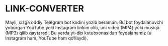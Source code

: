 # LINK-CONVERTER
Mayli, sizga oddiy Telegram bot kodini yozib beraman. Bu bot foydalanuvchi yuborgan YouTube yoki Instagram linkini olib, uni video (MP4) yoki musiqa (MP3) qilib qaytaradi.  Bu yerda yt-dlp kutubxonasidan foydalanamiz (u Instagram ham, YouTube ham qo‘llaydi).
